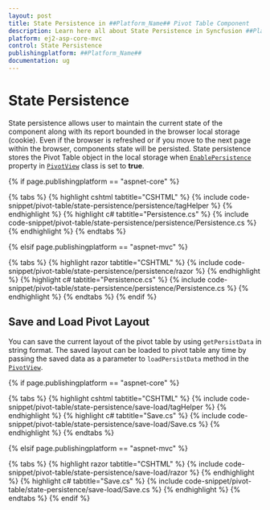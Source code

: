 ```yaml
---
layout: post
title: State Persistence in ##Platform_Name## Pivot Table Component
description: Learn here all about State Persistence in Syncfusion ##Platform_Name## Pivot Table component and more.
platform: ej2-asp-core-mvc
control: State Persistence
publishingplatform: ##Platform_Name##
documentation: ug
---
```



# State Persistence

State persistence allows user to maintain the current state of the component along with its report bounded in the browser local storage (cookie). Even if the browser is refreshed or if you move to the next page within the browser, components state will be persisted. State persistence stores the Pivot Table object in the local storage when [`EnablePersistence`](https://help.syncfusion.com/cr/aspnetcore-js2/Syncfusion.EJ2.PivotView.PivotView.html#Syncfusion_EJ2_PivotView_PivotView_EnablePersistence) property in [`PivotView`](https://help.syncfusion.com/cr/aspnetmvc-js2/Syncfusion.EJ2.PivotView.PivotView.html) class is set to **true**.

{% if page.publishingplatform == "aspnet-core" %}

{% tabs %}
{% highlight cshtml tabtitle="CSHTML" %}
{% include code-snippet/pivot-table/state-persistence/persistence/tagHelper %}
{% endhighlight %}
{% highlight c# tabtitle="Persistence.cs" %}
{% include code-snippet/pivot-table/state-persistence/persistence/Persistence.cs %}
{% endhighlight %}
{% endtabs %}

{% elsif page.publishingplatform == "aspnet-mvc" %}

{% tabs %}
{% highlight razor tabtitle="CSHTML" %}
{% include code-snippet/pivot-table/state-persistence/persistence/razor %}
{% endhighlight %}
{% highlight c# tabtitle="Persistence.cs" %}
{% include code-snippet/pivot-table/state-persistence/persistence/Persistence.cs %}
{% endhighlight %}
{% endtabs %}
{% endif %}



## Save and Load Pivot Layout

You can save the current layout of the  pivot table by using `getPersistData` in string format. The saved layout can be loaded to pivot table any time by passing the saved data as a parameter to `loadPersistData` method in the [`PivotView`](https://help.syncfusion.com/cr/aspnetmvc-js2/Syncfusion.EJ2.PivotView.PivotView.html).

{% if page.publishingplatform == "aspnet-core" %}

{% tabs %}
{% highlight cshtml tabtitle="CSHTML" %}
{% include code-snippet/pivot-table/state-persistence/save-load/tagHelper %}
{% endhighlight %}
{% highlight c# tabtitle="Save.cs" %}
{% include code-snippet/pivot-table/state-persistence/save-load/Save.cs %}
{% endhighlight %}
{% endtabs %}

{% elsif page.publishingplatform == "aspnet-mvc" %}

{% tabs %}
{% highlight razor tabtitle="CSHTML" %}
{% include code-snippet/pivot-table/state-persistence/save-load/razor %}
{% endhighlight %}
{% highlight c# tabtitle="Save.cs" %}
{% include code-snippet/pivot-table/state-persistence/save-load/Save.cs %}
{% endhighlight %}
{% endtabs %}
{% endif %}

